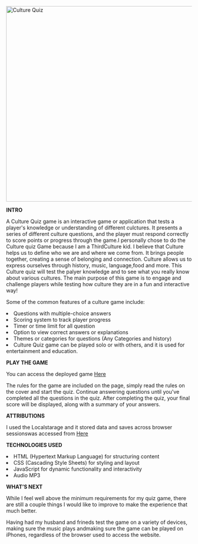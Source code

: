 <img width="529" alt="Culture Quiz " src="https://github.com/Zawadi2/Culture-Quiz-Game/assets/171863251/1a6a29d6-6a14-4ac3-8920-db672a94d022">


**INTRO**

A Culture Quiz game is an interactive game or application that tests a player's knowledge or understanding of different culctures. It presents a series of different culture questions, and the player must respond correctly to score points or progress through the game.I personally chose to do the Culture quiz Game because I am a ThirdCulture kid. I believe that Culture helps us to define who we are and where we come from. It brings people together, creating a sense of belonging and connection. Culture allows us to express ourselves through history, music, language,food and more. This Culture quiz will test the palyer knowledge and to see what you really know about various cultures.
The main purpose of this game is to engage and challenge players while testing how culture they are in a fun and interactive way! 

Some of the common features of a culture game include:

<li>Questions with multiple-choice answers</li>
<li>Scoring system to track player progress</li>
<li>Timer or time limit for all question</li>
<li>Option to view correct answers or explanations</li>
<li>Themes or categories for questions (Any Categories and history)</li>
<li> Culture Quiz game can be played solo or with others, and it is used for entertainment and education.</li>   



**PLAY THE GAME**

You can access the deployed game <a href="https://zawadi2.github.io/Culture-Quiz-Game/">Here</a> 

The rules for the game are included on the page, simply read the rules on the cover and start the quiz. Continue answering questions until you've completed all the questions in the quiz. After completing the quiz, your final score will be displayed, along with a summary of your answers.

**ATTRIBUTIONS**

I used the Localstarage and it stored data and saves across browser sessionswas accessed from <a href="https://developer.mozilla.org/en-US/docs/Web/API/Window/localStorage.">Here</a>  


**TECHNOLOGIES USED**

<li>HTML (Hypertext Markup Language) for structuring content</li>
<li>CSS (Cascading Style Sheets) for styling and layout</li>
<li>JavaScript for dynamic functionality and interactivity</li>
<li>Audio MP3 </li>

**WHAT’S NEXT**

While I feel well above the minimum requirements for my quiz game, there are still a couple things I would like to improve to make the experience that much better.

Having had my husband and frineds test the game on a variety of devices, making sure the music plays andmaking sure the game can be played on iPhones, regardless of the browser used to access the website.
